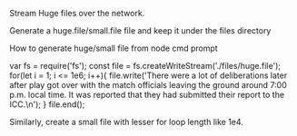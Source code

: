 Stream Huge files over the network.

Generate a huge.file/small.file file and keep it under the files directory

How to generate huge/small file from node cmd prompt

var fs = require('fs');
const file = fs.createWriteStream('./files/huge.file');
for(let i = 1; i <= 1e6; i++){
    file.write('There were a lot of deliberations later after play got over with the match officials leaving the ground around 7:00 p.m. local time. It was reported that they had submitted their report to the ICC.\n');
}
file.end();

Similarly, create a small file with lesser for loop length like 1e4.
